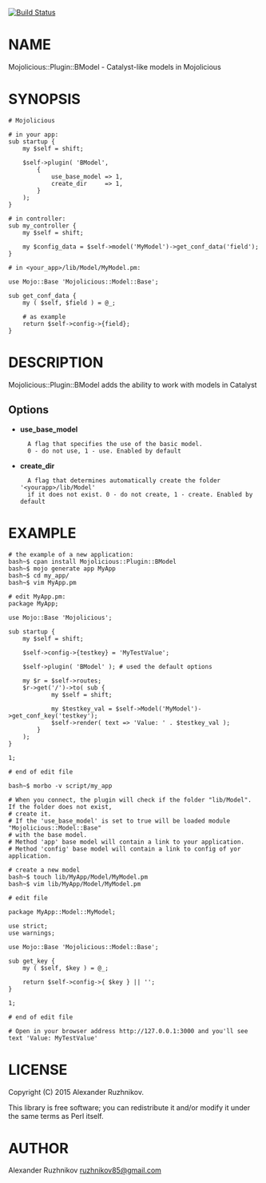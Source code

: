 [![Build Status](https://travis-ci.org/ruzhnikov/Mojolicious-Plugin-BModel.svg?branch=master)](https://travis-ci.org/ruzhnikov/Mojolicious-Plugin-BModel)
# NAME

Mojolicious::Plugin::BModel - Catalyst-like models in Mojolicious

# SYNOPSIS

    # Mojolicious

    # in your app:
    sub startup {
        my $self = shift;

        $self->plugin( 'BModel',
            {
                use_base_model => 1,
                create_dir     => 1,
            }
        );
    }

    # in controller:
    sub my_controller {
        my $self = shift;

        my $config_data = $self->model('MyModel')->get_conf_data('field');
    }

    # in <your_app>/lib/Model/MyModel.pm:

    use Mojo::Base 'Mojolicious::Model::Base';

    sub get_conf_data {
        my ( $self, $field ) = @_;
        
        # as example
        return $self->config->{field};
    }

# DESCRIPTION

Mojolicious::Plugin::BModel adds the ability to work with models in Catalyst

## Options

- **use\_base\_model**

        A flag that specifies the use of the basic model.
        0 - do not use, 1 - use. Enabled by default

- **create\_dir**

        A flag that determines automatically create the folder '<yourapp>/lib/Model'
        if it does not exist. 0 - do not create, 1 - create. Enabled by default

# EXAMPLE

    # the example of a new application:
    bash~$ cpan install Mojolicious::Plugin::BModel
    bash~$ mojo generate app MyApp
    bash~$ cd my_app/
    bash~$ vim MyApp.pm

    # edit MyApp.pm:
    package MyApp;

    use Mojo::Base 'Mojolicious';

    sub startup {
        my $self = shift;

        $self->config->{testkey} = 'MyTestValue';

        $self->plugin( 'BModel' ); # used the default options

        my $r = $self->routes;
        $r->get('/')->to( sub {
                my $self = shift;

                my $testkey_val = $self->Model('MyModel')->get_conf_key('testkey');
                $self->render( text => 'Value: ' . $testkey_val );
            }
        );
    }

    1;

    # end of edit file

    bash~$ morbo -v script/my_app

    # When you connect, the plugin will check if the folder "lib/Model". If the folder does not exist,
    # create it.
    # If the 'use_base_model' is set to true will be loaded module "Mojolicious::Model::Base"
    # with the base model.
    # Method 'app' base model will contain a link to your application.
    # Method 'config' base model will contain a link to config of yor application.

    # create a new model
    bash~$ touch lib/MyApp/Model/MyModel.pm
    bash~$ vim lib/MyApp/Model/MyModel.pm

    # edit file

    package MyApp::Model::MyModel;

    use strict;
    use warnings;

    use Mojo::Base 'Mojolicious::Model::Base';

    sub get_key {
        my ( $self, $key ) = @_;

        return $self->config->{ $key } || '';
    }

    1;
    
    # end of edit file

    # Open in your browser address http://127.0.0.1:3000 and you'll see text 'Value: MyTestValue'

# LICENSE

Copyright (C) 2015 Alexander Ruzhnikov.

This library is free software; you can redistribute it and/or modify
it under the same terms as Perl itself.

# AUTHOR

Alexander Ruzhnikov <ruzhnikov85@gmail.com>
